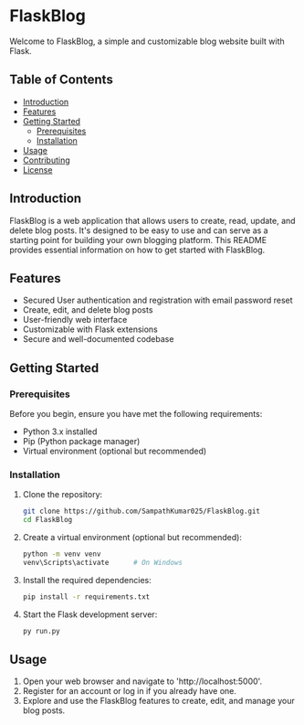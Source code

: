 # FlaskBlog

Welcome to FlaskBlog, a simple and customizable blog website built with Flask.

## Table of Contents

- [Introduction](#introduction)
- [Features](#features)
- [Getting Started](#getting-started)
  - [Prerequisites](#prerequisites)
  - [Installation](#installation)
- [Usage](#usage)
- [Contributing](#contributing)
- [License](#license)

## Introduction

FlaskBlog is a web application that allows users to create, read, update, and delete blog posts. It's designed to be easy to use and can serve as a starting point for building your own blogging platform. This README provides essential information on how to get started with FlaskBlog.

## Features

- Secured User authentication and registration with email password reset
- Create, edit, and delete blog posts
- User-friendly web interface
- Customizable with Flask extensions
- Secure and well-documented codebase

## Getting Started

### Prerequisites

Before you begin, ensure you have met the following requirements:

- Python 3.x installed
- Pip (Python package manager)
- Virtual environment (optional but recommended)

### Installation

1. Clone the repository:

   ```bash
   git clone https://github.com/SampathKumar025/FlaskBlog.git
   cd FlaskBlog

2. Create a virtual environment (optional but recommended):

    ```bash
    python -m venv venv
    venv\Scripts\activate      # On Windows

3. Install the required dependencies:

    ```bash
    pip install -r requirements.txt

4. Start the Flask development server:

    ```bash
    py run.py

## Usage

1. Open your web browser and navigate to 'http://localhost:5000'.
2. Register for an account or log in if you already have one.
3. Explore and use the FlaskBlog features to create, edit, and manage your blog posts.
